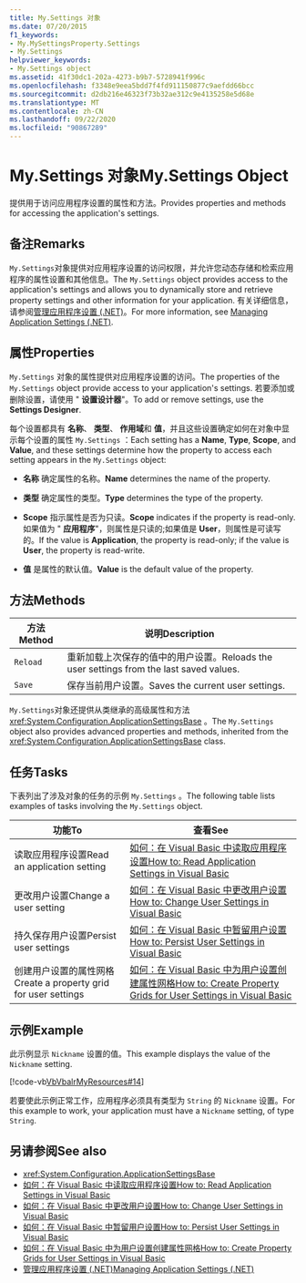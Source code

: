 ```yaml
---
title: My.Settings 对象
ms.date: 07/20/2015
f1_keywords:
- My.MySettingsProperty.Settings
- My.Settings
helpviewer_keywords:
- My.Settings object
ms.assetid: 41f30dc1-202a-4273-b9b7-5728941f996c
ms.openlocfilehash: f3348e9eea5bdd7f4fd911150877c9aefdd66bcc
ms.sourcegitcommit: d2db216e46323f73b32ae312c9e4135258e5d68e
ms.translationtype: MT
ms.contentlocale: zh-CN
ms.lasthandoff: 09/22/2020
ms.locfileid: "90867289"
---
```

# <a name="mysettings-object"></a><span data-ttu-id="95251-102">My.Settings 对象</span><span class="sxs-lookup"><span data-stu-id="95251-102">My.Settings Object</span></span>

<span data-ttu-id="95251-103">提供用于访问应用程序设置的属性和方法。</span><span class="sxs-lookup"><span data-stu-id="95251-103">Provides properties and methods for accessing the application's settings.</span></span>  
  
## <a name="remarks"></a><span data-ttu-id="95251-104">备注</span><span class="sxs-lookup"><span data-stu-id="95251-104">Remarks</span></span>  

 <span data-ttu-id="95251-105">`My.Settings`对象提供对应用程序设置的访问权限，并允许您动态存储和检索应用程序的属性设置和其他信息。</span><span class="sxs-lookup"><span data-stu-id="95251-105">The `My.Settings` object provides access to the application's settings and allows you to dynamically store and retrieve property settings and other information for your application.</span></span> <span data-ttu-id="95251-106">有关详细信息，请参阅[管理应用程序设置 (.NET)](/visualstudio/ide/managing-application-settings-dotnet)。</span><span class="sxs-lookup"><span data-stu-id="95251-106">For more information, see [Managing Application Settings (.NET)](/visualstudio/ide/managing-application-settings-dotnet).</span></span>  
  
## <a name="properties"></a><span data-ttu-id="95251-107">属性</span><span class="sxs-lookup"><span data-stu-id="95251-107">Properties</span></span>  

 <span data-ttu-id="95251-108">`My.Settings` 对象的属性提供对应用程序设置的访问。</span><span class="sxs-lookup"><span data-stu-id="95251-108">The properties of the `My.Settings` object provide access to your application's settings.</span></span> <span data-ttu-id="95251-109">若要添加或删除设置，请使用 " **设置设计器**"。</span><span class="sxs-lookup"><span data-stu-id="95251-109">To add or remove settings, use the **Settings Designer**.</span></span>  
  
 <span data-ttu-id="95251-110">每个设置都具有 **名称**、 **类型**、 **作用域**和 **值**，并且这些设置确定如何在对象中显示每个设置的属性 `My.Settings` ：</span><span class="sxs-lookup"><span data-stu-id="95251-110">Each setting has a **Name**, **Type**, **Scope**, and **Value**, and these settings determine how the property to access each setting appears in the `My.Settings` object:</span></span>  
  
- <span data-ttu-id="95251-111">**名称** 确定属性的名称。</span><span class="sxs-lookup"><span data-stu-id="95251-111">**Name** determines the name of the property.</span></span>  
  
- <span data-ttu-id="95251-112">**类型** 确定属性的类型。</span><span class="sxs-lookup"><span data-stu-id="95251-112">**Type** determines the type of the property.</span></span>  
  
- <span data-ttu-id="95251-113">**Scope** 指示属性是否为只读。</span><span class="sxs-lookup"><span data-stu-id="95251-113">**Scope** indicates if the property is read-only.</span></span> <span data-ttu-id="95251-114">如果值为 " **应用程序**"，则属性是只读的;如果值是 **User**，则属性是可读写的。</span><span class="sxs-lookup"><span data-stu-id="95251-114">If the value is **Application**, the property is read-only; if the value is **User**, the property is read-write.</span></span>  
  
- <span data-ttu-id="95251-115">**值** 是属性的默认值。</span><span class="sxs-lookup"><span data-stu-id="95251-115">**Value** is the default value of the property.</span></span>  
  
## <a name="methods"></a><span data-ttu-id="95251-116">方法</span><span class="sxs-lookup"><span data-stu-id="95251-116">Methods</span></span>  
  
|<span data-ttu-id="95251-117">方法</span><span class="sxs-lookup"><span data-stu-id="95251-117">Method</span></span>|<span data-ttu-id="95251-118">说明</span><span class="sxs-lookup"><span data-stu-id="95251-118">Description</span></span>|  
|---|---|  
|`Reload`|<span data-ttu-id="95251-119">重新加载上次保存的值中的用户设置。</span><span class="sxs-lookup"><span data-stu-id="95251-119">Reloads the user settings from the last saved values.</span></span>|  
|`Save`|<span data-ttu-id="95251-120">保存当前用户设置。</span><span class="sxs-lookup"><span data-stu-id="95251-120">Saves the current user settings.</span></span>|  
  
 <span data-ttu-id="95251-121">`My.Settings`对象还提供从类继承的高级属性和方法 <xref:System.Configuration.ApplicationSettingsBase> 。</span><span class="sxs-lookup"><span data-stu-id="95251-121">The `My.Settings` object also provides advanced properties and methods, inherited from the <xref:System.Configuration.ApplicationSettingsBase> class.</span></span>  
  
## <a name="tasks"></a><span data-ttu-id="95251-122">任务</span><span class="sxs-lookup"><span data-stu-id="95251-122">Tasks</span></span>  

 <span data-ttu-id="95251-123">下表列出了涉及对象的任务的示例 `My.Settings` 。</span><span class="sxs-lookup"><span data-stu-id="95251-123">The following table lists examples of tasks involving the `My.Settings` object.</span></span>  
  
|<span data-ttu-id="95251-124">功能</span><span class="sxs-lookup"><span data-stu-id="95251-124">To</span></span>|<span data-ttu-id="95251-125">查看</span><span class="sxs-lookup"><span data-stu-id="95251-125">See</span></span>|  
|---|---|  
|<span data-ttu-id="95251-126">读取应用程序设置</span><span class="sxs-lookup"><span data-stu-id="95251-126">Read an application setting</span></span>|[<span data-ttu-id="95251-127">如何：在 Visual Basic 中读取应用程序设置</span><span class="sxs-lookup"><span data-stu-id="95251-127">How to: Read Application Settings in Visual Basic</span></span>](../../developing-apps/programming/app-settings/how-to-read-application-settings.md)|  
|<span data-ttu-id="95251-128">更改用户设置</span><span class="sxs-lookup"><span data-stu-id="95251-128">Change a user setting</span></span>|[<span data-ttu-id="95251-129">如何：在 Visual Basic 中更改用户设置</span><span class="sxs-lookup"><span data-stu-id="95251-129">How to: Change User Settings in Visual Basic</span></span>](../../developing-apps/programming/app-settings/how-to-change-user-settings.md)|  
|<span data-ttu-id="95251-130">持久保存用户设置</span><span class="sxs-lookup"><span data-stu-id="95251-130">Persist user settings</span></span>|[<span data-ttu-id="95251-131">如何：在 Visual Basic 中暂留用户设置</span><span class="sxs-lookup"><span data-stu-id="95251-131">How to: Persist User Settings in Visual Basic</span></span>](../../developing-apps/programming/app-settings/how-to-persist-user-settings.md)|  
|<span data-ttu-id="95251-132">创建用户设置的属性网格</span><span class="sxs-lookup"><span data-stu-id="95251-132">Create a property grid for user settings</span></span>|[<span data-ttu-id="95251-133">如何：在 Visual Basic 中为用户设置创建属性网格</span><span class="sxs-lookup"><span data-stu-id="95251-133">How to: Create Property Grids for User Settings in Visual Basic</span></span>](../../developing-apps/programming/app-settings/how-to-create-property-grids-for-user-settings.md)|  
  
## <a name="example"></a><span data-ttu-id="95251-134">示例</span><span class="sxs-lookup"><span data-stu-id="95251-134">Example</span></span>  

 <span data-ttu-id="95251-135">此示例显示 `Nickname` 设置的值。</span><span class="sxs-lookup"><span data-stu-id="95251-135">This example displays the value of the `Nickname` setting.</span></span>  
  
 [!code-vb[VbVbalrMyResources#14](~/samples/snippets/visualbasic/VS_Snippets_VBCSharp/VbVbalrMyResources/VB/Form1.vb#14)]  
  
 <span data-ttu-id="95251-136">若要使此示例正常工作，应用程序必须具有类型为 `String` 的 `Nickname` 设置。</span><span class="sxs-lookup"><span data-stu-id="95251-136">For this example to work, your application must have a `Nickname` setting, of type `String`.</span></span>  
  
## <a name="see-also"></a><span data-ttu-id="95251-137">另请参阅</span><span class="sxs-lookup"><span data-stu-id="95251-137">See also</span></span>

- <xref:System.Configuration.ApplicationSettingsBase>
- [<span data-ttu-id="95251-138">如何：在 Visual Basic 中读取应用程序设置</span><span class="sxs-lookup"><span data-stu-id="95251-138">How to: Read Application Settings in Visual Basic</span></span>](../../developing-apps/programming/app-settings/how-to-read-application-settings.md)
- [<span data-ttu-id="95251-139">如何：在 Visual Basic 中更改用户设置</span><span class="sxs-lookup"><span data-stu-id="95251-139">How to: Change User Settings in Visual Basic</span></span>](../../developing-apps/programming/app-settings/how-to-change-user-settings.md)
- [<span data-ttu-id="95251-140">如何：在 Visual Basic 中暂留用户设置</span><span class="sxs-lookup"><span data-stu-id="95251-140">How to: Persist User Settings in Visual Basic</span></span>](../../developing-apps/programming/app-settings/how-to-persist-user-settings.md)
- [<span data-ttu-id="95251-141">如何：在 Visual Basic 中为用户设置创建属性网格</span><span class="sxs-lookup"><span data-stu-id="95251-141">How to: Create Property Grids for User Settings in Visual Basic</span></span>](../../developing-apps/programming/app-settings/how-to-create-property-grids-for-user-settings.md)
- [<span data-ttu-id="95251-142">管理应用程序设置 (.NET)</span><span class="sxs-lookup"><span data-stu-id="95251-142">Managing Application Settings (.NET)</span></span>](/visualstudio/ide/managing-application-settings-dotnet)
